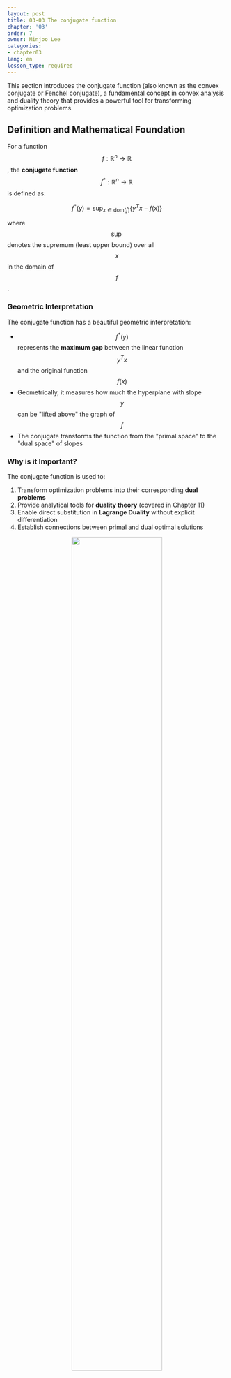 ```yaml
---
layout: post
title: 03-03 The conjugate function
chapter: '03'
order: 7
owner: Minjoo Lee
categories:
- chapter03
lang: en
lesson_type: required
---
```


This section introduces the conjugate function (also known as the convex conjugate or Fenchel conjugate), a fundamental concept in convex analysis and duality theory that provides a powerful tool for transforming optimization problems.

## Definition and Mathematical Foundation

For a function $$f: \mathbb{R}^n \to \mathbb{R}$$, the **conjugate function** $$f^*: \mathbb{R}^n \to \mathbb{R}$$ is defined as:

$$f^*(y) = \sup_{x \in \text{dom}(f)} \{y^T x - f(x)\}$$

where $$\sup$$ denotes the supremum (least upper bound) over all $$x$$ in the domain of $$f$$.

### Geometric Interpretation

The conjugate function has a beautiful geometric interpretation:
- $$f^*(y)$$ represents the **maximum gap** between the linear function $$y^T x$$ and the original function $$f(x)$$
- Geometrically, it measures how much the hyperplane with slope $$y$$ can be "lifted above" the graph of $$f$$
- The conjugate transforms the function from the "primal space" to the "dual space" of slopes

### Why is it Important?

The conjugate function is used to:
1. Transform optimization problems into their corresponding **dual problems**
2. Provide analytical tools for **duality theory** (covered in Chapter 11)
3. Enable direct substitution in **Lagrange Duality** without explicit differentiation
4. Establish connections between primal and dual optimal solutions

<figure class="image" style="align: center;">
<p align="center">
 <img src="{{ site.baseurl }}/img/chapter_img/chapter03/conjugate_function.png" alt="" width="70%" height="70%">
 <figcaption style="text-align: center;">[Fig1] Conjugate function [2]</figcaption>
</p>
</figure>

## Fundamental Properties

The conjugate function has several remarkable properties that make it a powerful analytical tool:

### 1. Convexity Property
- **$$f^*$$ is always convex**, regardless of whether $$f$$ is convex or not
- This is because $$f^*(y)$$ is the pointwise supremum of affine functions $$y^T x - f(x)$$
- The supremum of any collection of convex (affine) functions is convex

### 2. Fenchel's Inequality
For any $$x$$ and $$y$$:
$$f(x) + f^*(y) \geq x^T y$$

This fundamental inequality establishes a lower bound relationship between a function and its conjugate.

### 3. Conjugate of Conjugate (Biconjugate)
- In general: $$f^{**} \leq f$$ (the biconjugate is a lower bound)
- **If $$f$$ is closed and convex**: $$f^{**} = f$$ (perfect recovery)
- This property is crucial for duality theory

### 4. Subdifferential Relationship
If $$f$$ is closed and convex, then for any $$x, y$$:
$$y \in \partial f(x) \iff x \in \partial f^*(y) \iff f(x) + f^*(y) = x^T y$$

This establishes a beautiful symmetry between primal and dual spaces.

## Detailed Examples

### Example 1: Negative Logarithm
Consider $$f(x) = -\log x$$ for $$x > 0$$.

**Step-by-step calculation:**
$$f^*(y) = \sup_{x>0} \{xy + \log x\}$$

To find the supremum, we differentiate with respect to $$x$$:
$$\frac{d}{dx}(xy + \log x) = y + \frac{1}{x} = 0$$

This gives us $$x^* = -\frac{1}{y}$$ (valid only when $$y < 0$$).

**Result:**
$$f^*(y) = \begin{cases}
-1 - \log(-y), & \text{if } y < 0 \\
+\infty, & \text{if } y \geq 0
\end{cases}$$

### Example 2: Quadratic Function
Consider $$f(x) = \frac{1}{2}x^T Q x$$ where $$Q \succ 0$$ (positive definite).

**Step-by-step calculation:**
$$f^*(y) = \sup_{x} \{y^T x - \frac{1}{2}x^T Q x\}$$

Taking the gradient and setting it to zero:
$$\nabla_x (y^T x - \frac{1}{2}x^T Q x) = y - Qx = 0$$

This gives us $$x^* = Q^{-1}y$$.

Substituting back:
$$f^*(y) = y^T Q^{-1} y - \frac{1}{2}(Q^{-1}y)^T Q (Q^{-1}y) = \frac{1}{2}y^T Q^{-1} y$$

### Example 3: Absolute Value (1D case)
Consider $$f(x) = \lvert x \rvert$$ for $$x \in \mathbb{R}$$.

$$f^*(y) = \sup_{x} \{yx - \lvert x \rvert\}$$

**Analysis by cases:**
- If $$\lvert y \rvert \leq 1$$: The supremum is finite and equals 0
- If $$\lvert y \rvert > 1$$: The supremum is $$+\infty$$

**Result:**
$$f^*(y) = \begin{cases}
0, & \text{if } \lvert y \rvert \leq 1 \\
+\infty, & \text{if } \lvert y \rvert > 1
\end{cases}$$

This is the **indicator function** of the interval $$[-1, 1]$$.

### Example 4: Exponential Function
Consider $$f(x) = e^x$$ for $$x \in \mathbb{R}$$.

$$f^*(y) = \sup_{x} \{yx - e^x\}$$

Setting the derivative to zero: $$y - e^x = 0$$, so $$x^* = \log y$$ (valid for $$y > 0$$).

**Result:**
$$f^*(y) = \begin{cases}
y \log y - y, & \text{if } y > 0 \\
0, & \text{if } y = 0 \\
+\infty, & \text{if } y < 0
\end{cases}$$

## Applications in Optimization

The conjugate function plays a crucial role in:

1. **Lagrange Duality**: Converting primal problems to dual problems
2. **Fenchel Duality**: A general framework for convex optimization duality
3. **Proximal Operators**: Used in modern optimization algorithms
4. **Variational Analysis**: Studying optimization problems through conjugate pairs

These applications will be explored in detail in Chapters 11 and 13.

## Interactive Visualization

To better understand how conjugate functions work, explore our interactive visualization:

<div style="text-align: center; margin: 20px 0;">
    <a href="../conjugate_function_interactive.html" target="_blank" 
       style="display: inline-block; padding: 12px 24px; background-color: #3498db; color: white; text-decoration: none; border-radius: 6px; font-weight: bold; box-shadow: 0 2px 4px rgba(0,0,0,0.2);">
        🎯 Launch Interactive Conjugate Function Explorer
    </a>
</div>

The interactive tool allows you to:
- **Visualize different function types** and their conjugates side-by-side
- **Adjust parameters** to see how they affect the conjugate
- **Explore tangent lines** to understand the geometric interpretation
- **Compare multiple examples** with detailed mathematical explanations

## Summary and Key Takeaways

The conjugate function is a powerful mathematical tool that:

1. **Transforms functions** from primal to dual space through the operation $$f^*(y) = \sup_x \{y^T x - f(x)\}$$
2. **Always produces convex functions**, regardless of the original function's convexity
3. **Establishes fundamental inequalities** like Fenchel's inequality: $$f(x) + f^*(y) \geq x^T y$$
4. **Enables duality theory** by connecting primal and dual optimization problems
5. **Provides analytical tools** for solving complex optimization problems

Understanding conjugate functions is essential for:
- **Convex optimization theory** and algorithm development
- **Lagrange duality** and dual problem formulation  
- **Modern optimization methods** like proximal algorithms
- **Variational analysis** and mathematical economics

The geometric intuition of "maximum gap between linear and nonlinear functions" provides a visual understanding that complements the analytical definition, making this abstract concept more accessible to learners.

